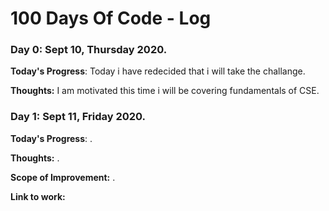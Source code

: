 # 100 Days Of Code - Log


### Day 0: Sept 10, Thursday 2020. 

**Today's Progress**: Today i have redecided that i will take the challange.

**Thoughts:** I am motivated this time i will be covering fundamentals of CSE. 


### Day 1: Sept 11, Friday 2020. 

**Today's Progress**: .

**Thoughts:** .

**Scope of Improvement:** .

**Link to work:** []()

